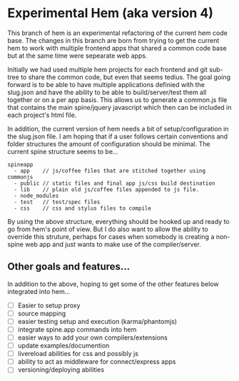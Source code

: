 Experimental Hem (aka version 4)
================

This branch of hem is an experimental refactoring of the current hem code base. The changes in this branch are born from trying to get the current hem
to work with multiple frontend apps that shared a common code base but at the same time were sepearate web apps. 

Initially we had used multiple
hem projects for each frontend and git sub-tree to share the common code, but even that seems tedius. The goal going forward is to be able to
have multiple applications definied with the slug.json and have the ability to be able to build/server/test them all together or on a per app basis. 
This allows us to generate a common.js file that contains the main spine/jquery javascript which then can be included in each project's html file.

In addition, the current version of hem needs a bit of setup/configuration in the slug.json file. I am hoping that if a user follows certain 
conventions and folder structures the amount of configuration should be minimal. The current spine structure seems to be...

```
spineapp
  - app    // js/coffee files that are stitched together using commonjs
  - public // static files and final app js/css build destination
  - lib    // plain old js/coffee files appended to js file.
  - node_modules
  - test   // test/spec files 
  - css    // css and stylus files to compile
```

By using the above structure, everything should be hooked up and ready to go from hem's point of view. But I do also want to allow the ability to 
override this struture, perhaps for cases when somebody is creating a non-spine web app and just wants to make use of the compiler/server.

Other goals and features...
----

In addition to the above, hoping to get some of the other features below integrated into hem...

- [ ] Easier to setup proxy
- [ ] source mapping
- [ ] easier testing setup and execution (karma/phantomjs)
- [ ] integrate spine.app commands into hem
- [ ] easier ways to add your own compilers/extensions
- [ ] update examples/documention
- [ ] livereload abilities for css and possibly js
- [ ] ability to act as middleware for connect/express apps
- [ ] versioning/deploying abilities
